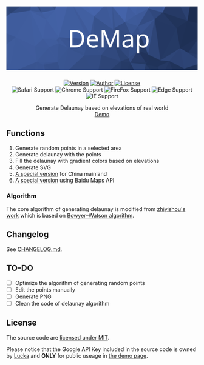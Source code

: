 <h1 align=center><img src="./Resource/Banner.svg" alt="DeMap"></h1>

<p align="center">
  <a href="./CHANGELOG.md"><img alt="Version" src="https://img.shields.io/badge/version-0.1.7-green.svg"/></a>
  <a href="https://lucka.moe"><img alt="Author" src="https://img.shields.io/badge/author-Lucka-2578B5.svg"/></a>
  <a href="./LICENSE"><img alt="License" src="https://img.shields.io/badge/license-MIT-A31F34.svg"/></a><br>
  <img alt="Safari Support" src="https://img.shields.io/badge/safari-support-green.svg"/>
  <img alt="Chrome Support" src="https://img.shields.io/badge/chrome-support-green.svg"/>
  <img alt="FireFox Support" src="https://img.shields.io/badge/firefox-support-green.svg"/>
  <img alt="Edge Support" src="https://img.shields.io/badge/edge-broken-red.svg"/>
  <img alt="IE Support" src="https://img.shields.io/badge/ie-broken-red.svg"/>

</p>

<p align=center>
Generate Delaunay based on elevations of real world<br/>
<a href="http://lucka.moe/DeMap/" title="Demo">Demo</a>
</p>

## Functions
1. Generate random points in a selected area
2. Generate delaunay with the points
3. Fill the delaunay with gradient colors based on elevations
4. Generate SVG
5. [A special version](http://lucka.moe/DeMap/cn/) for China mainland
6. [A special version](http://lucka.moe/DeMap/baidu/) using Baidu Maps API

### Algorithm
The core algorithm of generating delaunay is modified from [zhiyishou's work](https://github.com/zhiyishou/Polyer/blob/master/lib/delaunay.js) which is based on [Bowyer–Watson algorithm](https://en.wikipedia.org/wiki/Bowyer–Watson_algorithm).

## Changelog
See [CHANGELOG.md](./CHANGELOG.md).

## TO-DO
- [ ] Optimize the algorithm of generating random points
- [ ] Edit the points manually
- [ ] Generate PNG
- [ ] Clean the code of delaunay algorithm

## License
The source code are [licensed under MIT](./LICENSE).

Please notice that the Google API Key included in the source code is owned by [Lucka](https://github.com/lucka-me) and **ONLY** for public useage in [the demo page](http://lucka.moe/DeMap/).
